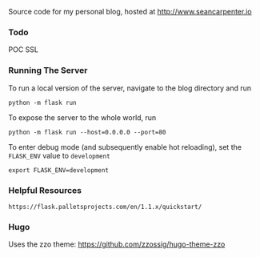 Source code for my personal blog, hosted at http://www.seancarpenter.io

### Todo

POC
SSL

### Running The Server

To run a local version of the server, navigate to the blog directory and run

    python -m flask run

To expose the server to the whole world, run

    python -m flask run --host=0.0.0.0 --port=80

To enter debug mode (and subsequently enable hot reloading), set the `FLASK_ENV` value to `development`

    export FLASK_ENV=development

### Helpful Resources

    https://flask.palletsprojects.com/en/1.1.x/quickstart/

### Hugo

Uses the zzo theme: https://github.com/zzossig/hugo-theme-zzo
